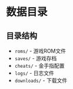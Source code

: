 # 数据目录

## 目录结构

- `roms/` - 游戏ROM文件
- `saves/` - 游戏存档
- `cheats/` - 金手指配置
- `logs/` - 日志文件
- `downloads/` - 下载文件
